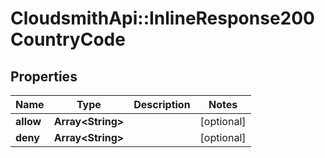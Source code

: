# CloudsmithApi::InlineResponse200CountryCode

## Properties
Name | Type | Description | Notes
------------ | ------------- | ------------- | -------------
**allow** | **Array&lt;String&gt;** |  | [optional] 
**deny** | **Array&lt;String&gt;** |  | [optional] 


